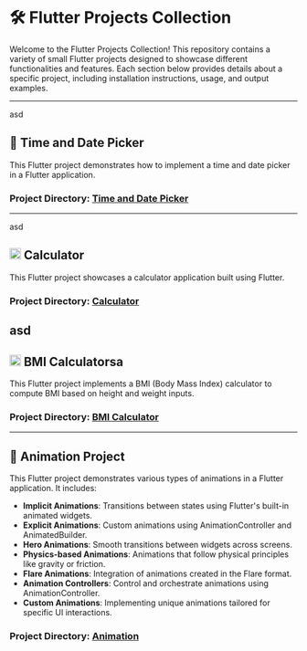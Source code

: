 # 🛠️ Flutter Projects Collection

Welcome to the Flutter Projects Collection! This repository contains a variety of small Flutter projects designed to showcase different functionalities and features. Each section below provides details about a specific project, including installation instructions, usage, and output examples.

---
asd
## 📅 Time and Date Picker

This Flutter project demonstrates how to implement a time and date picker in a Flutter application.

### Project Directory: [Time and Date Picker](https://github.com/shohan1010/Flutter-Code/tree/main/Time%20and%20Date)

---
asd
## <img src="https://github.com/shohan1010/Flutter-Code/assets/59328735/4025535f-e131-4f48-a26a-433d47f22b80" width="20" height="20"> Calculator

This Flutter project showcases a calculator application built using Flutter.

### Project Directory: [Calculator](https://github.com/shohan1010/Flutter-Code/tree/main/Calculator)
asd
---

## <img src="https://github.com/shohan1010/Flutter-Code/assets/59328735/735a29d2-b673-4e5f-8542-9cb1ebfc4bf7" width="20" height="20"> BMI Calculatorsa

This Flutter project implements a BMI (Body Mass Index) calculator to compute BMI based on height and weight inputs.

### Project Directory: [BMI Calculator](https://github.com/shohan1010/Flutter-Code/tree/main/BMI%20Calculator)

---

## 🎨 Animation Project

This Flutter project demonstrates various types of animations in a Flutter application. It includes:

- **Implicit Animations**: Transitions between states using Flutter's built-in animated widgets.
- **Explicit Animations**: Custom animations using AnimationController and AnimatedBuilder.
- **Hero Animations**: Smooth transitions between widgets across screens.
- **Physics-based Animations**: Animations that follow physical principles like gravity or friction.
- **Flare Animations**: Integration of animations created in the Flare format.
- **Animation Controllers**: Control and orchestrate animations using AnimationController.
- **Custom Animations**: Implementing unique animations tailored for specific UI interactions.

### Project Directory: [Animation](https://github.com/shohan1010/Flutter-Code/tree/main/Animation)

